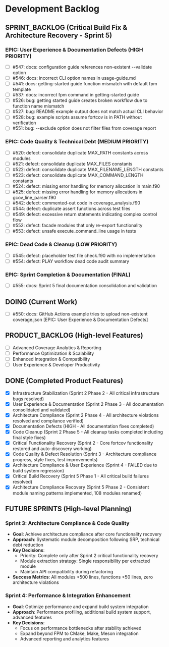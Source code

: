 # Development Backlog

## SPRINT_BACKLOG (Critical Build Fix & Architecture Recovery - Sprint 5)

### EPIC: User Experience & Documentation Defects (HIGH PRIORITY)
- [ ] #547: docs: configuration guide references non-existent --validate option
- [ ] #546: docs: incorrect CLI option names in usage-guide.md
- [ ] #541: docs: getting-started guide function mismatch with default fpm template
- [ ] #537: docs: incorrect fpm command in getting-started guide
- [ ] #526: bug: getting started guide creates broken workflow due to function name mismatch
- [ ] #527: bug: README example output does not match actual CLI behavior
- [ ] #528: bug: example scripts assume fortcov is in PATH without verification
- [ ] #551: bug: --exclude option does not filter files from coverage report

### EPIC: Code Quality & Technical Debt (MEDIUM PRIORITY)
- [ ] #520: defect: consolidate duplicate MAX_PATH constants across modules
- [ ] #521: defect: consolidate duplicate MAX_FILES constants
- [ ] #522: defect: consolidate duplicate MAX_FILENAME_LENGTH constants
- [ ] #523: defect: consolidate duplicate MAX_COMMAND_LENGTH constants
- [ ] #524: defect: missing error handling for memory allocation in main.f90
- [ ] #525: defect: missing error handling for memory allocations in gcov_line_parser.f90
- [ ] #542: defect: commented-out code in coverage_analysis.f90
- [ ] #544: defect: duplicate assert functions across test files
- [ ] #549: defect: excessive return statements indicating complex control flow
- [ ] #552: defect: facade modules that only re-export functionality
- [ ] #553: defect: unsafe execute_command_line usage in tests

### EPIC: Dead Code & Cleanup (LOW PRIORITY)
- [ ] #545: defect: placeholder test file check.f90 with no implementation
- [ ] #554: defect: PLAY workflow dead code audit summary

### EPIC: Sprint Completion & Documentation (FINAL)
- [ ] #555: docs: Sprint 5 final documentation consolidation and validation

## DOING (Current Work)
- [ ] #550: docs: GitHub Actions example tries to upload non-existent coverage.json [EPIC: User Experience & Documentation Defects]

## PRODUCT_BACKLOG (High-level Features)
- [ ] Advanced Coverage Analytics & Reporting
- [ ] Performance Optimization & Scalability  
- [ ] Enhanced Integration & Compatibility
- [ ] User Experience & Developer Productivity

## DONE (Completed Product Features)
- [x] Infrastructure Stabilization (Sprint 2 Phase 2 - All critical infrastructure bugs resolved)
- [x] User Experience & Documentation (Sprint 2 Phase 3 - All documentation consolidated and validated)
- [x] Architecture Compliance (Sprint 2 Phase 4 - All architecture violations resolved and compliance verified)
- [x] Documentation Defects (HIGH - All documentation fixes completed)
- [x] Code Cleanup (Sprint 2 Phase 5 - All cleanup tasks completed including final style fixes)
- [x] Critical Functionality Recovery (Sprint 2 - Core fortcov functionality restored and auto-discovery working)
- [x] Code Quality & Defect Resolution (Sprint 3 - Architecture compliance progress, style fixes, test improvements)
- [x] Architecture Compliance & User Experience (Sprint 4 - FAILED due to build system regression)
- [x] Critical Build Recovery (Sprint 5 Phase 1 - All critical build failures resolved)
- [x] Architecture Compliance Recovery (Sprint 5 Phase 2 - Consistent module naming patterns implemented, 108 modules renamed)

## FUTURE SPRINTS (High-level Planning)

### Sprint 3: Architecture Compliance & Code Quality
- **Goal**: Achieve architecture compliance after core functionality recovery
- **Approach**: Systematic module decomposition following SRP, technical debt reduction
- **Key Decisions**: 
  - Priority: Complete only after Sprint 2 critical functionality recovery
  - Module extraction strategy: Single responsibility per extracted module
  - Maintain API compatibility during refactoring
- **Success Metrics**: All modules <500 lines, functions <50 lines, zero architecture violations

### Sprint 4: Performance & Integration Enhancement  
- **Goal**: Optimize performance and expand build system integration
- **Approach**: Performance profiling, additional build system support, advanced features
- **Key Decisions**:
  - Focus on performance bottlenecks after stability achieved
  - Expand beyond FPM to CMake, Make, Meson integration
  - Advanced reporting and analytics features